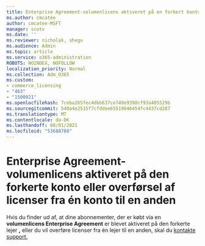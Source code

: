 ```yaml
---
title: Enterprise Agreement-volumenlicens aktiveret på en forkert konto
ms.author: cmcatee
author: cmcatee-MSFT
manager: scotv
ms.date: ''
ms.reviewer: nicholak, shegu
ms.audience: Admin
ms.topic: article
ms.service: o365-administration
ROBOTS: NOINDEX, NOFOLLOW
localization_priority: Normal
ms.collection: Adm_O365
ms.custom:
- commerce_licensing
- "463"
- "1500021"
ms.openlocfilehash: 7ceba265fec4dbb637ce749e9398cf93a405529b
ms.sourcegitcommit: 540a4e2515f7cfddee65519046454fc4437cd287
ms.translationtype: MT
ms.contentlocale: da-DK
ms.lasthandoff: 08/01/2021
ms.locfileid: "53688788"
---
```

# <a name="volume-licensing-enterprise-agreement-activated-on-the-wrong-account-or-transferring-licenses-from-one-account-to-another"></a>Enterprise Agreement-volumenlicens aktiveret på den forkerte konto eller overførsel af licenser fra én konto til en anden

Hvis du finder ud af, at dine abonnementer, der er købt via en **volumenlicens Enterprise Agreement** er blevet aktiveret på den forkerte lejer **,** eller du vil overføre licenser fra én lejer til en anden, skal du [kontakte support.](https://go.microsoft.com/fwlink/p/?linkid=518322) 